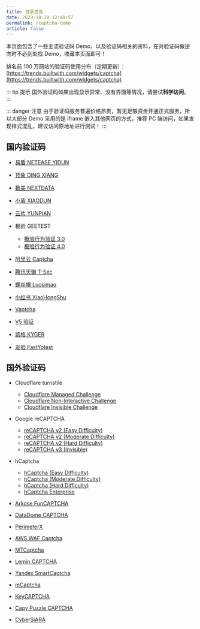 ```yaml
---
title: 目录总览
date: 2023-10-20 12:40:57
permalink: /captcha-demo
article: false
---
```


本页面包含了一些主流验证码 Demo，以及验证码相关的资料，在对验证码做逆向时不必到处找 Demo，收藏本页面即可！

排名前 100 万网站的验证码使用分布（定期更新）：[https://trends.builtwith.com/widgets/captcha](https://trends.builtwith.com/widgets/captcha)

::: tip 提示
国外验证码如果出现显示异常、没有界面等情况，请尝试**科学访问**。
:::

::: danger 注意
由于验证码服务普遍价格昂贵，暂无足够资金开通正式服务，所以大部分 Demo 采用的是 iframe 嵌入其他网页的方式，推荐 PC 端访问，如果发现样式混乱，建议访问原地址进行测试！
:::


## 国内验证码

- [易盾 NETEASE YIDUN](/captcha-demo/yidun/)
- [顶象 DING XIANG](/captcha-demo/dingxiang/)
- [数美 NEXTDATA](/captcha-demo/shumei/)
- [小盾 XIAODUN](/captcha-demo/xiaodun/)
- [云片 YUNPIAN](/captcha-demo/yunpian/)

- 极验 GEETEST
    - [极验行为验证 3.0](/captcha-demo/geetest-v3/)
    - [极验行为验证 4.0](/captcha-demo/geetest-v4/)

- [阿里云 Captcha](/captcha-demo/aliyun/)
- [腾讯天御 T-Sec](/captcha-demo/tencent/)
- [螺丝帽 Luosimao](/captcha-demo/luosimao/)
- [小红书 XiaoHongShu](/captcha-demo/xiaohongshu/)
- [Vaptcha](/captcha-demo/vaptcha/)
- [V5 验证](/captcha-demo/verify5/)
- [凯格 KYGER](/captcha-demo/kgcaptcha/)
- [友验 FastYotest](/captcha-demo/fastyotest/)

## 国外验证码

- Cloudflare turnstile
    - [Cloudflare Managed Challenge](/captcha-demo/cloudflare-managed/)
    - [Cloudflare Non-Interactive Challenge](/captcha-demo/cloudflare-non-interactive/)
    - [Cloudflare Invisible Challenge](/captcha-demo/cloudflare-invisible/)

- Google reCAPTCHA
    - [reCAPTCHA v2 (Easy Difficulty)](/captcha-demo/recaptcha-v2-easy/)
    - [reCAPTCHA v2 (Moderate Difficulty)](/captcha-demo/recaptcha-v2-moderate/)
    - [reCAPTCHA v2 (Hard Difficulty)](/captcha-demo/recaptcha-v2-hard/)
    - [reCAPTCHA v3 (Invisible)](/captcha-demo/recaptcha-v3-invisible/)

- hCaptcha
    - [hCaptcha (Easy Difficulty)](/captcha-demo/hcaptcha-easy/)
    - [hCaptcha (Moderate Difficulty)](/captcha-demo/hcaptcha-moderate/)
    - [hCaptcha (Hard Difficulty)](/captcha-demo/hcaptcha-hard/)
    - [hCaptcha Enterprise](/captcha-demo/hcaptcha-enterprise/)

- [Arkose FunCAPTCHA](/captcha-demo/funcaptcha/)
- [DataDome CAPTCHA](/captcha-demo/datadome/)
- [PerimeterX](/captcha-demo/perimeterx/)
- [AWS WAF Captcha](/captcha-demo/aws/)
- [MTCaptcha](/captcha-demo/mtcaptcha/)
- [Lemin CAPTCHA](/captcha-demo/lemin/)
- [Yandex SmartCaptcha](/captcha-demo/yandex/)
- [mCaptcha](/captcha-demo/mcaptcha/)
- [KeyCAPTCHA](/captcha-demo/keycaptcha/)
- [Capy Puzzle CAPTCHA](/captcha-demo/capy-puzzle/)
- [CyberSiARA](/captcha-demo/cybersiara/)
